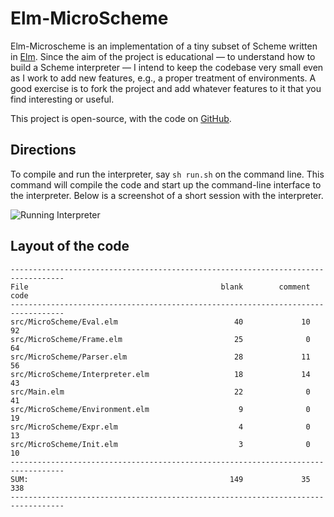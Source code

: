 # Elm-MicroScheme

Elm-Microscheme is an implementation of a tiny
subset of Scheme written in [Elm](https://elm-lang.org).
Since the aim of the project is educational — to understand
how to build a Scheme interpreter — I intend to 
keep the codebase very small even as I work to 
add new features, e.g., a proper treatment
of environments. A good exercise is to 
fork the project and 
add whatever features to it that you find interesting
or useful.

This project is open-source, with the code
on [GitHub](https://github.com/jxxcarlson/elm-microscheme).

## Directions

To compile and run the interpreter, say `sh run.sh` 
on the command line.  This command will compile 
the code and start up the command-line interface
to the interpreter.  Below is a screenshot of 
a short session with the interpreter. 



![Running Interpreter](https://imagedelivery.net/9U-0Y4sEzXlO6BXzTnQnYQ/44526732-a41a-4f69-54a5-82785d9cbd00/public)


## Layout of the code


```text
----------------------------------------------------------------------------------
File                                           blank        comment           code
----------------------------------------------------------------------------------
src/MicroScheme/Eval.elm                          40             10             92
src/MicroScheme/Frame.elm                         25              0             64
src/MicroScheme/Parser.elm                        28             11             56
src/MicroScheme/Interpreter.elm                   18             14             43
src/Main.elm                                      22              0             41
src/MicroScheme/Environment.elm                    9              0             19
src/MicroScheme/Expr.elm                           4              0             13
src/MicroScheme/Init.elm                           3              0             10
----------------------------------------------------------------------------------
SUM:                                             149             35            338
----------------------------------------------------------------------------------
```



